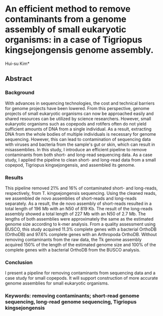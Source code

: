# An efficient method to remove contaminants from a genome assembly of small eukaryotic organisms: in a case of Tigriopus kingsejongensis genome assembly. 
Hui-su Kim* 

## Abstract
### Background
With advances in sequencing technologies, the cost and technical barriers for genome projects have been lowered. From this perspective, genome projects of small eukaryotic organisms can now be approached easily and shared resources can be utilized by science researchers. However, small eukaryotic organisms such as copepods and rotifers often do not yield sufficient amounts of DNA from a single individual. As a result, extracting DNA from the whole bodies of multiple individuals is necessary for genome sequencing. However, this can lead to contamination of sequencing data with viruses and bacteria from the sample's gut or skin, which can result in misassemblies. In this study, I introduce an efficient pipeline to remove contaminants from both short- and long-read sequencing data. As a case study, I applied the pipeline to clean short- and long-read data from a small copepod, Tigriopus kingsejongensis, and assembled its genome.

### Results
This pipeline removed 21% and 16% of contaminated short- and long-reads, respectively, from T. kingsejongensis sequencing. Using the cleaned reads, we assembled de novo assemblies of short-reads and long-reads separately. As a result, the de novo assembly of short-reads resulted in a total length of 196 Mb with an N50 of 819 Kb. The result of the long-reads assembly showed a total length of 227 Mb with an N50 of 2.7 Mb. The lengths of both assemblies were approximately the same as the estimated genome size according to k-mer analysis. From a quality assessment using BUSCO, this study acquired 11.3% complete genes with a bacterial OrthoDB (OrthoDB) and 97.6% complete genes with an Arthropoda OrthoDB. Without removing contaminants from the raw data, the Tk genome assembly acquired 150% of the length of the estimated genome size and 100% of the complete genes with a bacterial OrthoDB from the BUSCO analysis.

### Conclusion
I present a pipeline for removing contaminants from sequencing data and a case study for small copepods. It will support construction of more accurate genome assemblies for small eukaryotic organisms. 

### Keywords: removing contaminants; short-read genome sequencing, long-read genome sequencing, Tigriopus kingsejongensis
 
